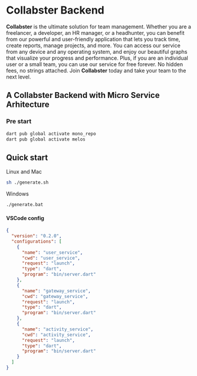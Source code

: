 # Collabster Backend

**Collabster** is the ultimate solution for team management. Whether you are a freelancer, a developer, an HR manager, or a headhunter, you can benefit from our powerful and user-friendly application that lets you track time, create reports, manage projects, and more. You can access our service from any device and any operating system, and enjoy our beautiful graphs that visualize your progress and performance. Plus, if you are an individual user or a small team, you can use our service for free forever. No hidden fees, no strings attached. Join **Collabster** today and take your team to the next level.

## A Collabster Backend with Micro Service Arhitecture

### Pre start

```bash
dart pub global activate mono_repo
dart pub global activate melos
```

## Quick start

Linux and Mac

```bash
sh ./generate.sh
```

Windows

```bash
./generate.bat
```

#### VSCode config

```json
{
  "version": "0.2.0",
  "configurations": [
    {
      "name": "user_service",
      "cwd": "user_service",
      "request": "launch",
      "type": "dart",
      "program": "bin/server.dart"
    },
    {
      "name": "gateway_service",
      "cwd": "gateway_service",
      "request": "launch",
      "type": "dart",
      "program": "bin/server.dart"
    },
    {
      "name": "activity_service",
      "cwd": "activity_service",
      "request": "launch",
      "type": "dart",
      "program": "bin/server.dart"
    }
  ]
}
```
